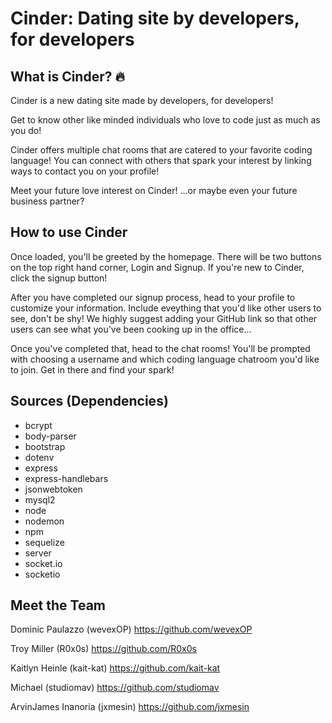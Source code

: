 # Cinder: Dating site by developers, for developers
## What is Cinder? :fire:
Cinder is a new dating site made by developers, for developers! 

Get to know other like minded individuals who love to code just as much as you do!

Cinder offers multiple chat rooms that are catered to your favorite coding language! You can connect with others that spark your interest by linking ways to contact you on your profile!

Meet your future love interest on Cinder! 
...or maybe even your future business partner? 

## How to use Cinder
Once loaded, you'll be greeted by the homepage. There will be two buttons on the top right hand corner, Login and Signup. If you're new to Cinder, click the signup button!

After you have completed our signup process, head to your profile to customize your information. Include eveything that you'd like other users to see, don't be shy! We highly suggest adding your GitHub link so that other users can see what you've been cooking up in the office...

Once you've completed that, head to the chat rooms! You'll be prompted with choosing a username and which coding language chatroom you'd like to join. Get in there and find your spark!

## Sources (Dependencies)

- bcrypt
- body-parser
- bootstrap
- dotenv
- express
- express-handlebars
- jsonwebtoken
- mysql2
- node
- nodemon
- npm
- sequelize
- server
- socket.io
- socketio

## Meet the Team

Dominic Paulazzo (wevexOP) 
https://github.com/wevexOP

Troy Miller (R0x0s) 
https://github.com/R0x0s

Kaitlyn Heinle (kait-kat) 
https://github.com/kait-kat

Michael (studiomav) 
https://github.com/studiomav

ArvinJames Inanoria (jxmesin)
https://github.com/jxmesin



